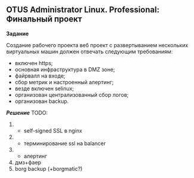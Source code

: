 ## OTUS Administrator Linux. Professional: Финальный проект

**Задание**

Создание рабочего проекта
веб проект с развертыванием нескольких виртуальных машин должен отвечать следующим требованиям:

- включен https;
- основная инфраструктура в DMZ зоне;
- файрвалл на входе;
- сбор метрик и настроенный алертинг;
- везде включен selinux;
- организован централизованный сбор логов;
- организован backup.

**_Решение_**
TODO:

1. + self-signed SSL в nginx
2. + терминирование ssl на balancer
3. + алертинг
4. дмз+фаер
5. borg backup (+borgmatic?)
